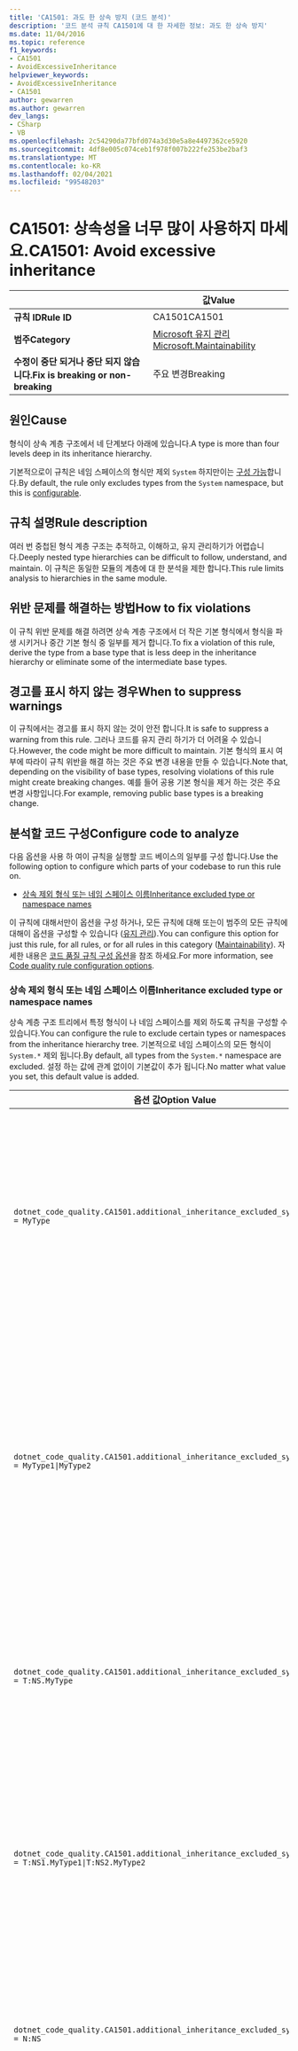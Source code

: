 ```yaml
---
title: 'CA1501: 과도 한 상속 방지 (코드 분석)'
description: '코드 분석 규칙 CA1501에 대 한 자세한 정보: 과도 한 상속 방지'
ms.date: 11/04/2016
ms.topic: reference
f1_keywords:
- CA1501
- AvoidExcessiveInheritance
helpviewer_keywords:
- AvoidExcessiveInheritance
- CA1501
author: gewarren
ms.author: gewarren
dev_langs:
- CSharp
- VB
ms.openlocfilehash: 2c54290da77bfd074a3d30e5a8e4497362ce5920
ms.sourcegitcommit: 4df8e005c074ceb1f978f007b222fe253be2baf3
ms.translationtype: MT
ms.contentlocale: ko-KR
ms.lasthandoff: 02/04/2021
ms.locfileid: "99548203"
---
```

# <a name="ca1501-avoid-excessive-inheritance"></a><span data-ttu-id="48d9b-103">CA1501: 상속성을 너무 많이 사용하지 마세요.</span><span class="sxs-lookup"><span data-stu-id="48d9b-103">CA1501: Avoid excessive inheritance</span></span>

| | <span data-ttu-id="48d9b-104">값</span><span class="sxs-lookup"><span data-stu-id="48d9b-104">Value</span></span> |
|-|-|
| <span data-ttu-id="48d9b-105">**규칙 ID**</span><span class="sxs-lookup"><span data-stu-id="48d9b-105">**Rule ID**</span></span> |<span data-ttu-id="48d9b-106">CA1501</span><span class="sxs-lookup"><span data-stu-id="48d9b-106">CA1501</span></span>|
| <span data-ttu-id="48d9b-107">**범주**</span><span class="sxs-lookup"><span data-stu-id="48d9b-107">**Category**</span></span> |[<span data-ttu-id="48d9b-108">Microsoft 유지 관리</span><span class="sxs-lookup"><span data-stu-id="48d9b-108">Microsoft.Maintainability</span></span>](maintainability-warnings.md)|
| <span data-ttu-id="48d9b-109">**수정이 중단 되거나 중단 되지 않습니다.**</span><span class="sxs-lookup"><span data-stu-id="48d9b-109">**Fix is breaking or non-breaking**</span></span> |<span data-ttu-id="48d9b-110">주요 변경</span><span class="sxs-lookup"><span data-stu-id="48d9b-110">Breaking</span></span>|

## <a name="cause"></a><span data-ttu-id="48d9b-111">원인</span><span class="sxs-lookup"><span data-stu-id="48d9b-111">Cause</span></span>

<span data-ttu-id="48d9b-112">형식이 상속 계층 구조에서 네 단계보다 아래에 있습니다.</span><span class="sxs-lookup"><span data-stu-id="48d9b-112">A type is more than four levels deep in its inheritance hierarchy.</span></span>

<span data-ttu-id="48d9b-113">기본적으로이 규칙은 네임 스페이스의 형식만 제외 `System` 하지만이는 [구성 가능](#configure-code-to-analyze)합니다.</span><span class="sxs-lookup"><span data-stu-id="48d9b-113">By default, the rule only excludes types from the `System` namespace, but this is [configurable](#configure-code-to-analyze).</span></span>

## <a name="rule-description"></a><span data-ttu-id="48d9b-114">규칙 설명</span><span class="sxs-lookup"><span data-stu-id="48d9b-114">Rule description</span></span>

<span data-ttu-id="48d9b-115">여러 번 중첩된 형식 계층 구조는 추적하고, 이해하고, 유지 관리하기가 어렵습니다.</span><span class="sxs-lookup"><span data-stu-id="48d9b-115">Deeply nested type hierarchies can be difficult to follow, understand, and maintain.</span></span> <span data-ttu-id="48d9b-116">이 규칙은 동일한 모듈의 계층에 대 한 분석을 제한 합니다.</span><span class="sxs-lookup"><span data-stu-id="48d9b-116">This rule limits analysis to hierarchies in the same module.</span></span>

## <a name="how-to-fix-violations"></a><span data-ttu-id="48d9b-117">위반 문제를 해결하는 방법</span><span class="sxs-lookup"><span data-stu-id="48d9b-117">How to fix violations</span></span>

<span data-ttu-id="48d9b-118">이 규칙 위반 문제를 해결 하려면 상속 계층 구조에서 더 작은 기본 형식에서 형식을 파생 시키거나 중간 기본 형식 중 일부를 제거 합니다.</span><span class="sxs-lookup"><span data-stu-id="48d9b-118">To fix a violation of this rule, derive the type from a base type that is less deep in the inheritance hierarchy or eliminate some of the intermediate base types.</span></span>

## <a name="when-to-suppress-warnings"></a><span data-ttu-id="48d9b-119">경고를 표시 하지 않는 경우</span><span class="sxs-lookup"><span data-stu-id="48d9b-119">When to suppress warnings</span></span>

<span data-ttu-id="48d9b-120">이 규칙에서는 경고를 표시 하지 않는 것이 안전 합니다.</span><span class="sxs-lookup"><span data-stu-id="48d9b-120">It is safe to suppress a warning from this rule.</span></span> <span data-ttu-id="48d9b-121">그러나 코드를 유지 관리 하기가 더 어려울 수 있습니다.</span><span class="sxs-lookup"><span data-stu-id="48d9b-121">However, the code might be more difficult to maintain.</span></span> <span data-ttu-id="48d9b-122">기본 형식의 표시 여부에 따라이 규칙 위반을 해결 하는 것은 주요 변경 내용을 만들 수 있습니다.</span><span class="sxs-lookup"><span data-stu-id="48d9b-122">Note that, depending on the visibility of base types, resolving violations of this rule might create breaking changes.</span></span> <span data-ttu-id="48d9b-123">예를 들어 공용 기본 형식을 제거 하는 것은 주요 변경 사항입니다.</span><span class="sxs-lookup"><span data-stu-id="48d9b-123">For example, removing public base types is a breaking change.</span></span>

## <a name="configure-code-to-analyze"></a><span data-ttu-id="48d9b-124">분석할 코드 구성</span><span class="sxs-lookup"><span data-stu-id="48d9b-124">Configure code to analyze</span></span>

<span data-ttu-id="48d9b-125">다음 옵션을 사용 하 여이 규칙을 실행할 코드 베이스의 일부를 구성 합니다.</span><span class="sxs-lookup"><span data-stu-id="48d9b-125">Use the following option to configure which parts of your codebase to run this rule on.</span></span>

- [<span data-ttu-id="48d9b-126">상속 제외 형식 또는 네임 스페이스 이름</span><span class="sxs-lookup"><span data-stu-id="48d9b-126">Inheritance excluded type or namespace names</span></span>](#inheritance-excluded-type-or-namespace-names)

<span data-ttu-id="48d9b-127">이 규칙에 대해서만이 옵션을 구성 하거나, 모든 규칙에 대해 또는이 범주의 모든 규칙에 대해이 옵션을 구성할 수 있습니다 ([유지 관리](maintainability-warnings.md)).</span><span class="sxs-lookup"><span data-stu-id="48d9b-127">You can configure this option for just this rule, for all rules, or for all rules in this category ([Maintainability](maintainability-warnings.md)).</span></span> <span data-ttu-id="48d9b-128">자세한 내용은 [코드 품질 규칙 구성 옵션](../code-quality-rule-options.md)을 참조 하세요.</span><span class="sxs-lookup"><span data-stu-id="48d9b-128">For more information, see [Code quality rule configuration options](../code-quality-rule-options.md).</span></span>

### <a name="inheritance-excluded-type-or-namespace-names"></a><span data-ttu-id="48d9b-129">상속 제외 형식 또는 네임 스페이스 이름</span><span class="sxs-lookup"><span data-stu-id="48d9b-129">Inheritance excluded type or namespace names</span></span>

<span data-ttu-id="48d9b-130">상속 계층 구조 트리에서 특정 형식이 나 네임 스페이스를 제외 하도록 규칙을 구성할 수 있습니다.</span><span class="sxs-lookup"><span data-stu-id="48d9b-130">You can configure the rule to exclude certain types or namespaces from the inheritance hierarchy tree.</span></span> <span data-ttu-id="48d9b-131">기본적으로 네임 스페이스의 모든 형식이 `System.*` 제외 됩니다.</span><span class="sxs-lookup"><span data-stu-id="48d9b-131">By default, all types from the `System.*` namespace are excluded.</span></span> <span data-ttu-id="48d9b-132">설정 하는 값에 관계 없이이 기본값이 추가 됩니다.</span><span class="sxs-lookup"><span data-stu-id="48d9b-132">No matter what value you set, this default value is added.</span></span>

| <span data-ttu-id="48d9b-133">옵션 값</span><span class="sxs-lookup"><span data-stu-id="48d9b-133">Option Value</span></span> | <span data-ttu-id="48d9b-134">요약</span><span class="sxs-lookup"><span data-stu-id="48d9b-134">Summary</span></span> |
| --- | --- |
|`dotnet_code_quality.CA1501.additional_inheritance_excluded_symbol_names = MyType` | <span data-ttu-id="48d9b-135">포함 `MyType` 하는 네임 스페이스를 포함 하는 또는 네임 스페이스를 포함 하 `MyType` 는 모든 형식을 찾습니다. `System`</span><span class="sxs-lookup"><span data-stu-id="48d9b-135">Matches all types named `MyType` or whose containing namespace contains `MyType` (and all types from the `System` namespace)</span></span> |
|`dotnet_code_quality.CA1501.additional_inheritance_excluded_symbol_names = MyType1\|MyType2` | <span data-ttu-id="48d9b-136">또는 중 하나를 `MyType1` `MyType2` 포함 하는 네임 스페이스 `MyType1` `MyType2` 와 `System` 네임 스페이스의 모든 형식이 포함 된 모든 형식을 찾습니다.</span><span class="sxs-lookup"><span data-stu-id="48d9b-136">Matches all types named either `MyType1` or `MyType2` or whose containing namespace contains either `MyType1` or `MyType2` (and all types from the `System` namespace)</span></span> |
|`dotnet_code_quality.CA1501.additional_inheritance_excluded_symbol_names = T:NS.MyType` | <span data-ttu-id="48d9b-137">`MyType`네임 스페이스의 특정 형식 `NS` 및 네임 스페이스의 모든 형식에 대응 합니다. `System`</span><span class="sxs-lookup"><span data-stu-id="48d9b-137">Matches specific type `MyType` in the namespace `NS` (and all types from the `System` namespace)</span></span> |
|`dotnet_code_quality.CA1501.additional_inheritance_excluded_symbol_names = T:NS1.MyType1\|T:NS2.MyType2` | <span data-ttu-id="48d9b-138">특정 형식 `MyType1` 및 `MyType2` 해당 정규화 된 이름 (및 네임 스페이스의 모든 형식 `System` )과 일치 합니다.</span><span class="sxs-lookup"><span data-stu-id="48d9b-138">Matches specific types `MyType1` and `MyType2` with respective fully qualified names (and all types from the `System` namespace)</span></span> |
|`dotnet_code_quality.CA1501.additional_inheritance_excluded_symbol_names = N:NS` | <span data-ttu-id="48d9b-139">네임 스페이스의 모든 형식 `NS` 및 네임 스페이스의 모든 형식을 찾습니다 `System` .</span><span class="sxs-lookup"><span data-stu-id="48d9b-139">Matches all types from the `NS` namespace (and all types from the `System` namespace)</span></span> |
|`dotnet_code_quality.CA1501.additional_inheritance_excluded_symbol_names = My*` | <span data-ttu-id="48d9b-140">이름이로 시작 하는 모든 형식 `My` 및 네임 스페이스 파트가 포함 된 `My` (및 네임 스페이스의 모든 형식 `System` )를 찾습니다.</span><span class="sxs-lookup"><span data-stu-id="48d9b-140">Matches all types whose name starts with `My` or whose containing namespace parts starts with `My` (and all types from the `System` namespace)</span></span> |
|`dotnet_code_quality.CA1501.additional_inheritance_excluded_symbol_names = T:NS.My*` | <span data-ttu-id="48d9b-141">`My`네임 스페이스 `NS` (및 네임 스페이스의 모든 형식)에서 이름이로 시작 하는 모든 형식을 찾습니다. `System`</span><span class="sxs-lookup"><span data-stu-id="48d9b-141">Matches all types whose name starts with `My` in the namespace `NS` (and all types from the `System` namespace)</span></span> |
|`dotnet_code_quality.CA1501.additional_inheritance_excluded_symbol_names = N:My*` | <span data-ttu-id="48d9b-142">포함 하는 네임 스페이스가 `My` (및 네임 스페이스의 모든 형식)로 시작 하는 모든 형식을 찾습니다. `System`</span><span class="sxs-lookup"><span data-stu-id="48d9b-142">Matches all types whose containing namespace starts with `My` (and all types from the `System` namespace)</span></span> |

## <a name="example"></a><span data-ttu-id="48d9b-143">예제</span><span class="sxs-lookup"><span data-stu-id="48d9b-143">Example</span></span>

<span data-ttu-id="48d9b-144">다음 예제에서는 규칙을 위반 하는 형식을 보여 줍니다.</span><span class="sxs-lookup"><span data-stu-id="48d9b-144">The following example shows a type that violates the rule:</span></span>

```csharp
class BaseClass {}
class FirstDerivedClass : BaseClass {}
class SecondDerivedClass : FirstDerivedClass {}
class ThirdDerivedClass : SecondDerivedClass {}
class FourthDerivedClass : ThirdDerivedClass {}

// This class violates the rule.
class FifthDerivedClass : FourthDerivedClass {}
```

:::code language="vb" source="snippets/vb/all-rules/ca1501-avoid-excessive-inheritance_1.vb":::
